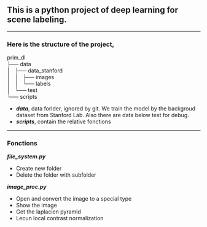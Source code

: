 ## This is a python project of deep learning for scene labeling.

----

### Here is the structure of the project,

prim_dl  
├── data  
│   ├── data_stanford  
│   │   ├── images  
│   │   └── labels  
│   └── test  
└── scripts  

- ***data***, data forlder, ignored by git. We train the model by the backgroud dataset from Stanford Lab. Also there are data below test for debug.
- ***scripts***, contain the relative fonctions

----

### Fonctions

***file_system.py***  
- Create new folder  
- Delete the folder with subfolder  

***image_proc.py***  
- Open and convert the image to a special type  
- Show the image  
- Get the laplacien pyramid  
- Lecun local contrast normalization  
